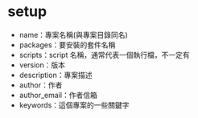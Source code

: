 # setup

- name：專案名稱(與專案目錄同名)
- packages：要安裝的套件名稱
- scripts：script 名稱，通常代表一個執行檔，不一定有
- version：版本
- description：專案描述
- author：作者
- author_email：作者信箱
- keywords：這個專案的一些關鍵字